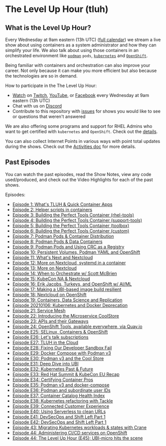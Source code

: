 # The Level Up Hour (tluh)

## What is the Level Up Hour?

Every Wednesday at 9am eastern (13h UTC) ([full calendar](https://red.ht/streamcal)) we stream a live show about using containers as a system administrator and how they can simplify your life.
We also talk about using those containers in an orchestrated environment like [`podman`](https://podman.io/) `pods`, [`kubernetes`](https://kubernetes.io/)  and [`OpenShift`](https://openshift.com).

Being familiar with containers and orchestration can also improve your career.
Not only because it can make you more efficient but also because the technologies are so in demand.

How to participate in the The Level Up Hour:

* [Watch](https://openshift.tv) on [Twitch](https://www.twitch.tv/redhatopenshift), [YouTube](https://www.youtube.com/openshift), or [Facebook](https://www.facebook.com/openshift) every Wednesday at 9am eastern (13h UTC)
* Chat with us on [Discord](https://discord.gg/5VMVGJt)
* Contribute to this repository with [issues](https://github.com/level-up-hour/episodes/issues) for shows you would like to see or questions that weren't answered

We are also offering some programs and support for RHEL Admins who want to get certified with `kubernetes` and `OpenShift`.
Check out the [details](https://red.ht/leveluphour).

You can also collect Internet Points in various ways with point total updates during the shows.
Check out the [Activities doc](activities.md) for more details.

## Past Episodes

You can watch the past episodes, read the Show Notes, view any code used/produced, and check out the Video Highlights for each of the past shows.

Episodes:

* [Episode 1: What's TLUH & Quick Container Apps](E1/README.md)
* [Episode 2: Helper scripts in containers](E2/README.md)
* [Episode 3: Building the Perfect Tools Container (rhel-tools)](E3/README.md)
* [Episode 4: Building the Perfect Tools Container (support-tools)](E4/README.md)
* [Episode 5: Building the Perfect Tools Container (toolbox)](E5/README.md)
* [Episode 6: Building the Perfect Tools Container (custom)](E6/README.md)
* [Episode 7: Podman Pods & Container Distribution](E7/README.md)
* [Episode 8: Podman Pods & Data Containers](E8/README.md)
* [Episode 9: Podman Pods and Using CRC as a Registry](E9/README.md)
* [Episode 10: Persistent Volumes, Podman YAML and OpenShift](E10/README.md)
* [Episode 11:  What's Next and Nextcloud](E11/README.md)
* [Episode 12: More on Nextcloud, systemd in a container](E12/README.md)
* [Episode 13: More on Nextcloud](E13/README.md)
* [Episode 14: When to Orchestrate w/ Scott McBrien](E14/README.md)
* [Episode 15: KubeCon NA & Nextcloud](E15/README.md)
* [Episode 16: Erik Jacobs, Turkeys, and OpenShift w/ AI/ML](E16/README.md)
* [Episode 17: Making a UBI-based image build resilient](E17/README.md)
* [Episode 18: Nextcloud on OpenShift](E18/README.md)
* [Episode 19: Containers, Data Science and Replication](E19/README.md)
* [Episode 20210106: Kubernetes and Docker Deprecation](E20/README.md)
* [Episode 21: Service Mesh](E21/README.md)
* [Episode 22: Introducing the Microservice CoolStore](E22/README.md)
* [Episode 23: APIs and their Gateways](E23/README.md)
* [Episode 24: OpenShift Tools, available everywhere, via Quay.io](E24/README.md)
* [Episode E25: SELinux, Containers & OpenShift](E25/README.md)
* [Episode E26: Let's talk subscriptions](E26/README.md)
* [Episode E27: TLUH in the Cloud](E27/README.md)
* [Episode E28: Fixing Our Developer Sandbox Fail](E28/README.md)
* [Episode E29: Docker Compose with Podman v3](E29/README.md)
* [Episode E30: Podman v3 and the Cool Store](E30/README.md)
* [Episode E31: Deep Dive into UBI](E31/README.md)
* [Episode E32: Kubernetes Past & Future](E32/README.md)
* [Episode E33: Red Hat Summit & KubeCon EU Recap](E33/README.md)
* [Episode E34: Certifying Container Pros](E34/README.md)
* [Episode E35: Podman v3 and docker-compose](E35/README.md)
* [Episode E36: Podman and subordinate user IDs](E36/README.md)
* [Episode E37: Container Catalog Health Index](E37/README.md)
* [Episode E38: Kubernetes refactoring with Tackle](E38/README.md)
* [Episode E39: Connected Customer Experience](E39/README.md)
* [Episode E40: Using Serverless to clean URLs](E40/README.md)
* [Episode E41: DevSecOps and Shift Left Part 1](E41/README.md)
* [Episode E42: DevSecOps and Shift Left Part 1](E42/README.md)
* [Episode 43: Migrating Kubernetes workloads & states with Crane](E43/README.md)
* [Episode 44: Administering CI/CD services on OpenShift](E44/README.md)
* [Episode 44: The Level Up Hour (E45): UBI-micro hits the scene](E45/README.md)
